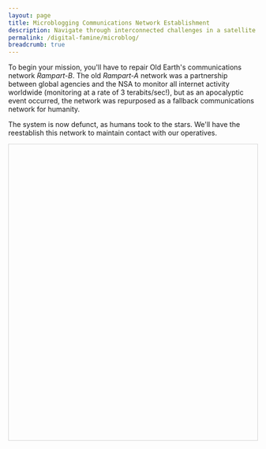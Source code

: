 ```yaml
---
layout: page
title: Microblogging Communications Network Establishment
description: Navigate through interconnected challenges in a satellite communication network
permalink: /digital-famine/microblog/
breadcrumb: true
---
```


To begin your mission, you'll have to repair Old Earth's communications network *Rampart-B*. The old *Rampart-A* network was a partnership between global agencies and the NSA to monitor all internet activity worldwide (monitoring at a rate of 3 terabits/sec!), but as an apocalyptic event occurred, the network was repurposed as a fallback communications network for humanity.

The system is now defunct, as humans took to the stars. We'll have the reestablish this network to maintain contact with our operatives.

<!--Vis Network Style-->
<style type="text/css">
    #comm_network {
        width: 100%;
        height: 600px;
        border: 1px solid lightgray;
    }
</style>

<!--Vis Network Container-->
<div id="comm_network"></div>

<!--Vis Network Dependency-->
<script type="text/javascript" src="https://unpkg.com/vis-network/standalone/umd/vis-network.min.js"></script>

<!--Microblog Communication Network -->
<script>
    // create a network
    var container = document.getElementById('comm_network');

    // create an array with nodes
    var nodes = new vis.DataSet([
        {id: 1, label: 'Node 1', url: '{{ base.siteurl }}/digital-famine/microblog/submodule_1', title: 'Open Node 1'},
        {id: 2, label: 'Node 2', url: '{{ base.siteurl }}/digital-famine/microblog/submodule_2', title: 'Open Node 2'},
        {id: 3, label: 'Node 3', url: '{{ base.siteurl }}/digital-famine/microblog/submodule_3', title: 'Open Node 3'},
        {id: 4, label: 'Node 4', url: '{{ base.siteurl }}/digital-famine/microblog/submodule_4', title: 'Open Node 4'},
        {id: 5, label: 'Node 5', url: '{{ base.siteurl }}/digital-famine/microblog/submodule_5', title: 'Open Node 5'}
    ]);

    // create an array with edges
    var edges = new vis.DataSet([
        {from: 1, to: 3},
        {from: 1, to: 2},
        {from: 2, to: 4},
        {from: 2, to: 5}
    ]);

    // provide the data in the vis format
    var data = {
        nodes: nodes,
        edges: edges
    };
    var options = {
        height: '100%',
        width: '100%',
        nodes: {
            shape: 'circle',
            color: {
                background: 'grey',
                border: 'transparent',
                hover: {
                    background: 'lightgrey',
                    border: 'black'
                }
            },
            size: 25,
            fixed: {
                x: false,
                y: false
            },
            font: {
                color: 'white',
                size: 14,
                face: 'arial'
            }
        },
        edges: {
            color: {
                color: 'white',
                highlight: 'yellow'
            },
            width: 2,
            smooth: {
                type: 'continuous'
            }
        },
        physics: {
            enabled: true
        },
        interaction: {
            hover: true,
            zoomView: false,
            dragView: true,
            dragNodes: true
        },
        layout: {
            improvedLayout: true
        }
    };

    // initialize network
    var network = new vis.Network(container, data, options);

    // fit the network to view all nodes at default zoom
    network.fit();

    // open node URL on click in same tab
    network.on('click', function (params) {
        if (params.nodes.length) {
            var nodeId = params.nodes[0];
            var node = nodes.get(nodeId);
            if (node && node.url) {
                // navigate in same tab
                window.location.href = node.url;
            }
        }
    });
</script>
